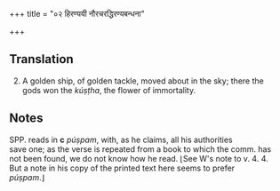 +++
title = "०२ हिरण्ययी नौरचरद्धिरण्यबन्धना"

+++
## Translation
2. A golden ship, of golden tackle, moved about in the sky; there the  
gods won the *kúṣṭha*, the flower of immortality.

## Notes
SPP. reads in **c** *púṣpam*, with, as he claims, all his authorities  
save one; as the verse is repeated from a book to which the comm. has  
not been found, we do not know how he read. ⌊See W's note to v. 4. 4.  
But a note in his copy of the printed text here seems to prefer  
*púṣpam*.⌋
